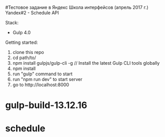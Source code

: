 
#Тестовое задание в Яндекс Школа интерфейсов (апрель 2017 г.) Yandex#2 - Schedule API

Stack:
 - Gulp 4.0
 
Getting started:

1. clone this repo
2. cd path/to/
3. npm install gulpjs/gulp-cli -g  // Install the latest Gulp CLI tools globally
4. npm install
6. run "gulp" command to start
7. run "npm run dev" to start server
8. go to http://localhost:8000

# gulp-build-13.12.16
# schedule

